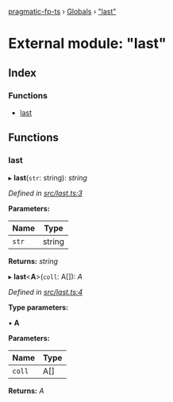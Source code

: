 [pragmatic-fp-ts](../README.md) › [Globals](../globals.md) › ["last"](_last_.md)

# External module: "last"

## Index

### Functions

* [last](_last_.md#last)

## Functions

###  last

▸ **last**(`str`: string): *string*

*Defined in [src/last.ts:3](https://github.com/hermann-p/pragmatic-fp-ts/blob/472cce0/src/last.ts#L3)*

**Parameters:**

Name | Type |
------ | ------ |
`str` | string |

**Returns:** *string*

▸ **last**<**A**>(`coll`: A[]): *A*

*Defined in [src/last.ts:4](https://github.com/hermann-p/pragmatic-fp-ts/blob/472cce0/src/last.ts#L4)*

**Type parameters:**

▪ **A**

**Parameters:**

Name | Type |
------ | ------ |
`coll` | A[] |

**Returns:** *A*
